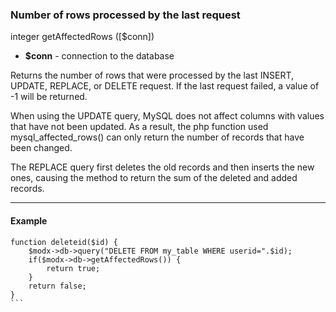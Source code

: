 ### Number of rows processed by the last request

integer getAffectedRows ([$conn])

* **$conn** - connection to the database

Returns the number of rows that were processed by the last INSERT, UPDATE, REPLACE, or DELETE request. If the last request failed, a value of -1 will be returned.

When using the UPDATE query, MySQL does not affect columns with values that have not been updated. As a result, the php function used mysql_affected_rows() can only return the number of records that have been changed.

The REPLACE query first deletes the old records and then inserts the new ones, causing the method to return the sum of the deleted and added records.

***

#### Example
````
function deleteid($id) {  
	$modx->db->query("DELETE FROM my_table WHERE userid=".$id);  
	if($modx->db->getAffectedRows()) {  
		return true;  
	}  		
	return false;  		
}
```
